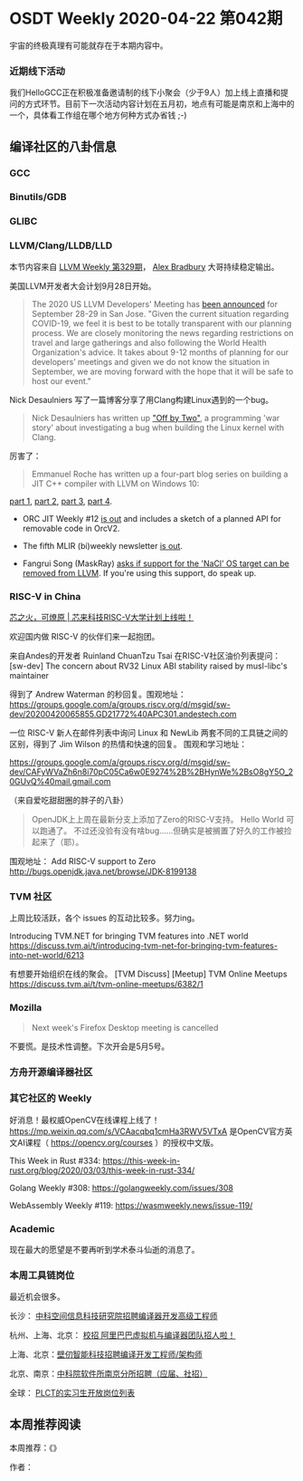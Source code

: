 # OSDT Weekly 2020-04-22 第042期

宇宙的终极真理有可能就存在于本期内容中。

### 近期线下活动

我们HelloGCC正在积极准备邀请制的线下小聚会（少于9人）加上线上直播和提问的方式环节。目前下一次活动内容计划在五月初，地点有可能是南京和上海中的一个，具体看工作组在哪个地方何种方式办省钱 ;-)

## 编译社区的八卦信息

### GCC



### Binutils/GDB



### GLIBC


### LLVM/Clang/LLDB/LLD

本节内容来自 [LLVM Weekly 第329期](http://llvmweekly.org/issue/329)，
[Alex Bradbury](https://www.linkedin.com/in/alex-bradbury/) 大哥持续稳定输出。

美国LLVM开发者大会计划9月28日开始。
>The 2020 US LLVM Developers' Meeting has [been
announced](http://lists.llvm.org/pipermail/llvm-dev/2020-April/140998.html)
for September 28-29 in San Jose. "Given the current situation regarding
COVID-19, we feel it is best to be totally transparent with our planning
process. We are closely monitoring the news regarding restrictions on travel
and large gatherings and also following the World Health Organization's
advice. It takes about 9-12 months of planning for our developers’ meetings
and given we do not know the situation in September, we are moving forward
with the hope that it will be safe to host our event."

Nick Desaulniers 写了一篇博客分享了用Clang构建Linux遇到的一个bug。
> Nick Desaulniers has written up ["Off by Two"](https://nickdesaulniers.github.io/blog/2020/04/06/off-by-two/), a programming 'war story' about investigating a bug when building the Linux kernel with Clang.

厉害了：
> Emmanuel Roche has written up a four-part blog series on building a JIT C++
compiler with LLVM on Windows 10:

[part 1](http://wiki.nervtech.org/doku.php?id=blog:2020:0410_dynamic_cpp_compilation),
[part 2](http://wiki.nervtech.org/doku.php?id=blog:2020:0414_jit_cpp_compiler),
[part 3](http://wiki.nervtech.org/doku.php?id=blog:2020:0416_jit_compiler_part3_fixing_crash),
[part 4](http://wiki.nervtech.org/doku.php?id=blog:2020:0418_jit_compiler_part4_crt_dependency).

* ORC JIT Weekly #12 [is out](http://lists.llvm.org/pipermail/llvm-dev/2020-April/141080.html) and
includes a sketch of a planned API for removable code in OrcV2.

* The fifth MLIR (bi)weekly newsletter [is out](http://lists.llvm.org/pipermail/llvm-dev/2020-April/141080.html).

* Fangrui Song (MaskRay) [asks if support for the 'NaCl' OS target can be removed from
LLVM](http://lists.llvm.org/pipermail/llvm-dev/2020-April/141071.html). If
you're using this support, do speak up.

### RISC-V in China

[芯之火，可燎原 | 芯来科技RISC-V大学计划上线啦！](https://mp.weixin.qq.com/s/9-VQbJecFC3Tm3D3g0lQMA)

欢迎国内做 RISC-V 的伙伴们来一起抱团。

来自Andes的开发者 Ruinland ChuanTzu Tsai 在RISC-V社区油价列表提问：
[sw-dev] The concern about RV32 Linux ABI stability raised by musl-libc's maintainer

得到了 Andrew Waterman 的秒回复。围观地址：
https://groups.google.com/a/groups.riscv.org/d/msgid/sw-dev/20200420065855.GD21772%40APC301.andestech.com

一位 RISC-V 新人在邮件列表中询问 Linux 和 NewLib 两套不同的工具链之间的区别，得到了 Jim Wilson 的热情和快速的回复。
围观和学习地址：

https://groups.google.com/a/groups.riscv.org/d/msgid/sw-dev/CAFyWVaZh6n8i70pC05Ca6w0E9274%2B%2BHynWe%2BsO8gY5O_20GUvQ%40mail.gmail.com

（来自爱吃甜甜圈的胖子的八卦）
> OpenJDK上上周在最新分支上添加了Zero的RISC-V支持。
> Hello World 可以跑通了。
> 不过还没验有没有啥bug……但确实是被搁置了好久的工作被捡起来了（耶）。

围观地址：
Add RISC-V support to Zero
http://bugs.openjdk.java.net/browse/JDK-8199138

### TVM 社区

上周比较活跃，各个 issues 的互动比较多。努力ing。

Introducing TVM.NET for bringing TVM features into .NET world
https://discuss.tvm.ai/t/introducing-tvm-net-for-bringing-tvm-features-into-net-world/6213

有想要开始组织在线的聚会。
[TVM Discuss] [Meetup] TVM Online Meetups
https://discuss.tvm.ai/t/tvm-online-meetups/6382/1

### Mozilla

> Next week's Firefox Desktop meeting is cancelled

不要慌。是技术性调整。下次开会是5月5号。

### 方舟开源编译器社区


### 其它社区的 Weekly

好消息！最权威OpenCV在线课程上线了！
https://mp.weixin.qq.com/s/VCAacqbq1cmHa3RWV5VTxA
是OpenCV官方英文AI课程（ https://opencv.org/courses ）的授权中文版。

This Week in Rust #334:
https://this-week-in-rust.org/blog/2020/03/03/this-week-in-rust-334/

Golang Weekly #308:
https://golangweekly.com/issues/308

WebAssembly Weekly #119:
https://wasmweekly.news/issue-119/

### Academic

现在最大的愿望是不要再听到学术泰斗仙逝的消息了。

### 本周工具链岗位

最近机会很多。

长沙： [中科空间信息科技研究院招聘编译器开发高级工程师](https://mp.weixin.qq.com/s/ESB_WwS3IJn_UuLif4b9fg)

杭州、上海、北京： [校招 阿里巴巴虚拟机与编译器团队招人啦！](https://mp.weixin.qq.com/s/fSydMJfdAlclZ9lZjMTvmg)

上海、北京：[壁仞智能科技招聘编译开发工程师/架构师](https://mp.weixin.qq.com/s/F6maenedYdtb9GZuKq0p0w)

北京、南京：[中科院软件所南京分所招聘（应届、社招）](https://mp.weixin.qq.com/s/wmKd6WppQ2baYqkNYHrTJg)

全球： [PLCT的实习生开放岗位列表](https://github.com/isrc-cas/PLCT-Weekly/blob/master/open-positions.md)

## 本周推荐阅读

本周推荐：《》

作者：
